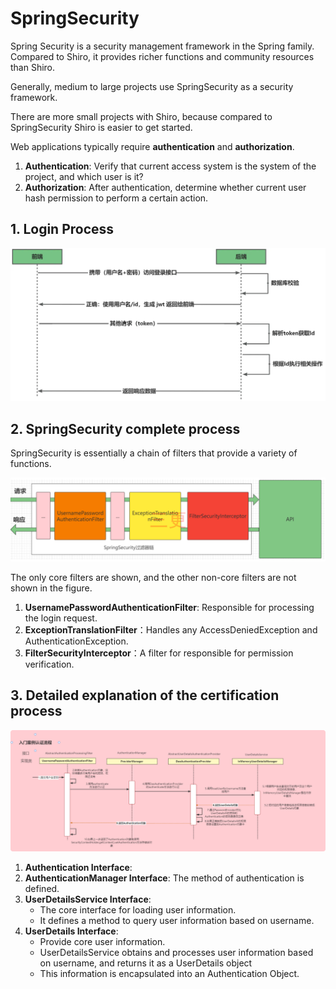 # SpringSecurity

Spring Security is a security management framework in the Spring family. Compared to Shiro, it provides richer functions
and community resources than Shiro.

Generally, medium to large projects use SpringSecurity as a security framework.

There are more small projects with Shiro, because compared to SpringSecurity Shiro is easier to get started.

Web applications typically require **authentication** and **authorization**.

1. **Authentication**: Verify that current access system is the system of the project, and which user is it?
2. **Authorization**: After authentication, determine whether current user hash permission to perform a certain action.

## 1. Login Process

<img src=".images/4e7f1559.png" width="800"/>

## 2. SpringSecurity complete process

SpringSecurity is essentially a chain of filters that provide a variety of functions.

<img src=".images/404e82a9.png" width="800"/>

The only core filters are shown, and the other non-core filters are not shown in the figure.

1. **UsernamePasswordAuthenticationFilter**: Responsible for processing the login request.
2. **ExceptionTranslationFilter**：Handles any AccessDeniedException and AuthenticationException.
3. **FilterSecurityInterceptor**：A filter for responsible for permission verification.

## 3. Detailed explanation of the certification process

![](.images/8a866d21.png)

1. **Authentication Interface**:
2. **AuthenticationManager Interface**: The method of authentication is defined.
3. **UserDetailsService Interface**:
    - The core interface for loading user information.
    - It defines a method to query user information based on username.
4. **UserDetails Interface**:
    - Provide core user information.
    - UserDetailsService obtains and processes user information based on username,
      and returns it as a UserDetails object
    - This information is encapsulated into an Authentication Object.






